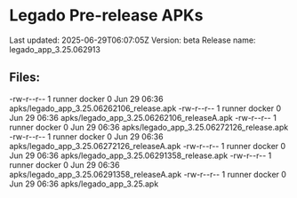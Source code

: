 # Legado Pre-release APKs
Last updated: 2025-06-29T06:07:05Z
Version: beta
Release name: legado_app_3.25.062913
## Files:
-rw-r--r-- 1 runner docker 0 Jun 29 06:36 apks/legado_app_3.25.06262106_release.apk
-rw-r--r-- 1 runner docker 0 Jun 29 06:36 apks/legado_app_3.25.06262106_releaseA.apk
-rw-r--r-- 1 runner docker 0 Jun 29 06:36 apks/legado_app_3.25.06272126_release.apk
-rw-r--r-- 1 runner docker 0 Jun 29 06:36 apks/legado_app_3.25.06272126_releaseA.apk
-rw-r--r-- 1 runner docker 0 Jun 29 06:36 apks/legado_app_3.25.06291358_release.apk
-rw-r--r-- 1 runner docker 0 Jun 29 06:36 apks/legado_app_3.25.06291358_releaseA.apk
-rw-r--r-- 1 runner docker 0 Jun 29 06:36 apks/legado_app_3.25.apk
